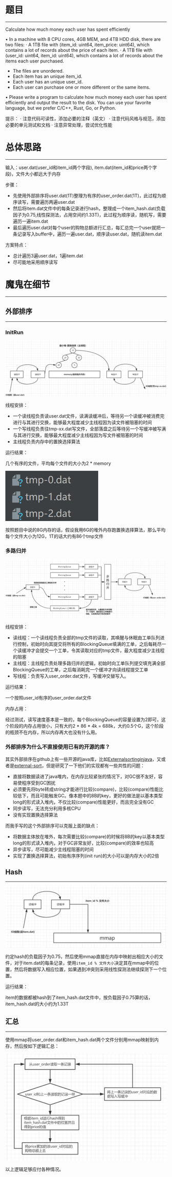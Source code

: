 



# 题目

---



Calculate how much money each user has spent efficiently

• In a machine with 8 CPU cores, 4GB MEM, and 4TB HDD disk, there are two files:
 · A 1TB file with (item_id: uint64, item_price: uint64), which contains a lot of records about the price of each item.
 · A 1TB file with (user_id: uint64, item_id: uint64), which contains a lot of records about the items each user purchased.

- The files are unordered.
- Each item has an unique item_id.
- Each user has an unique user_id.
- Each user can purchase one or more different or the same items.

• Please write a program to calculate how much money each user has spent efficiently and output the result to the disk.
You can use your favorite language, but we prefer C/C++, Rust, Go, or Python.

提示：
· 注意代码可读性，添加必要的注释（英文）
· 注意代码风格与规范，添加必要的单元测试和文档
· 注意异常处理，尝试优化性能



# 总体思路

---



输入：user.dat(user_id和item_id两个字段), item.dat(item_id和price两个字段)，文件大小都远大于内存



步骤：

- 先使用外部排序将user.dat(1T)整理为有序的user_order.dat(1T)，此过程为顺序读写，需要遍历两遍user.dat
- 然后将item.dat文件中的每条记录进行hash，整理成一个item_hash.dat(负载因子为0.75,线性探测法，占用空间约1.33T)，此过程为顺序读，随机写，需要遍历一遍item.dat
- 最后遍历user.dat对每个user的购物总额进行汇总，每汇总完一个user就把一条记录写入buffer中，遍历一遍user.dat，顺序读user.dat，随机读item.dat



方案特点：

- 总计遍历3遍user.dat，1遍item.dat
- 尽可能地采用顺序读写



# 魔鬼在细节

---



## 外部排序

---



### InitRun



![initRun](img/initrun.png)



线程安排：

- 一个读线程负责读user.dat文件，读满读缓冲后，等待另一个读缓冲被消费完进行与其进行交换，能够最大程度减少主线程因为读文件被阻塞的时间
- 一个写线程负责往tmp-xx.dat写文件，全部落盘之后等待另一个写缓冲被写满与其进行交换，能够最大程度减少主线程因为写文件被阻塞的时间
- 主线程负责内存中的置换选择算法



运行结果：



几个有序的文件，平均每个文件的大小为2 * memory



![tmpxx](img/tmp-xx.png)

按照题目中说的8G内存的话，假设我用6G的堆外内存跑置换选择算法，那么平均每个文件大小为12G，1T的话大约有86个tmp文件



### 多路归并



![多路归并](img/多路归并.png)



线程安排：

- 读线程：一个读线程负责全部的tmp文件的读取，其唤醒与休眠由工单队列进行控制，初始时向其提交将所有的BlockingQueue填满的工单，之后每耗尽一个读缓冲才会提交一个工单，令其读取对应的tmp文件，最大程度减少主线程的阻塞
- 主线程：主线程负责处理多路归并的逻辑，初始时向工单队列提交填充满全部BlockingQueue的工单，之后每消耗完一个缓冲才向读线程提交工单
- 写线程：负责写入user_order.dat文件，写缓冲交替写入。



运行结果：

一个按照user_id有序的user_order.dat文件



内存占用：

经过测试，读写速度基本是一致的，每个BlockingQueue的容量设置为2即可，这个阶段的内存占用很小，只有大约2 * 86 * 4k = 688k，大约0.5个G，这个阶段的瓶颈不在内存，所以内存再大也没有什么用。





### 外部排序为什么不直接使用已有的开源的库？



其实外部排序在github上有一些开源的java库，比如[Externalsortinginjava](https://github.com/lemire/externalsortinginjava)，又或者是[external-sort](https://github.com/htyleo/external-sort)，但是研究了一下他们的实现都有一些共性的问题：



- 直接将数据读进了java堆内，在内存比较紧张的情况下，对GC很不友好，容易使程序受到GC困扰
- 必须要先将byte转成string才能进行比较(compare)，比较(compare)性能比较低下，而且可能触发GC。像本题中的8B的key，更好的做法是以基本类型long的形式读入堆内，不仅比较(compare)性能更好，而且完全没有GC
- 同步读写，无法充分利用多核CPU
- 没有实现置换选择算法



而我手写的这个外部排序可以克服上面的缺点：



- 将数据主体放在堆外，每次需要比较(compare)的时候将8B的key以基本类型long的形式读入堆内，对于GC非常友好，比较(compare)的效率也较高
- 异步读写，尽可能减少主线程阻塞的时间
- 实现了置换选择算法，初始有序序列(init run)的大小可以是内存大小的2倍





## Hash

---



![hash](img/hash.png)



约定hash的负载因子为0.75，然后使用mmap直接在内存中映射出相应大小的文件，对于item.dat的每条记录，使用`item_id % 文件大小`决定其在mmap中的位置，然后将数据写入相应位置，如果遇到冲突则采用线性探测法继续探测下一个位置。



运行结果：

item的数据都被hash到了item_hash.dat文件中，按负载因子0.75算的话，item_hash.dat的大小约为1.33T



## 汇总

---



使用mmap将user_order.dat和item_hash.dat两个文件分别用mmap映射到内存，然后按如下逻辑汇总：



![汇总](img/汇总.png)





以上逻辑足够应付各种情况。